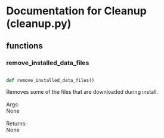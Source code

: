 # Documentation for Cleanup (cleanup.py)

## functions

### remove\_installed\_data\_files
```py

def remove_installed_data_files()

```



Removes some of the files that are downloaded during install.<br /><br />Args:<br />	None<br /><br />Returns:<br />	None

